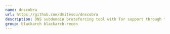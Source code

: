 ```yaml
---
name: dnscobra
url: https://github.com/dmitescu/dnscobra
description: DNS subdomain bruteforcing tool with Tor support through torsocks URL : https://github.
group: blackarch blackarch-recon
---
```

